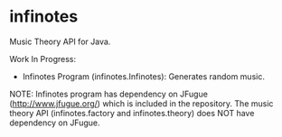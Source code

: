 # infinotes
Music Theory API for Java.

Work In Progress:
 - Infinotes Program (infinotes.Infinotes): Generates random music.

NOTE: Infinotes program has dependency on JFugue (http://www.jfugue.org/) which is included in the repository. The music theory API (infinotes.factory and infinotes.theory) does NOT have dependency on JFugue.
